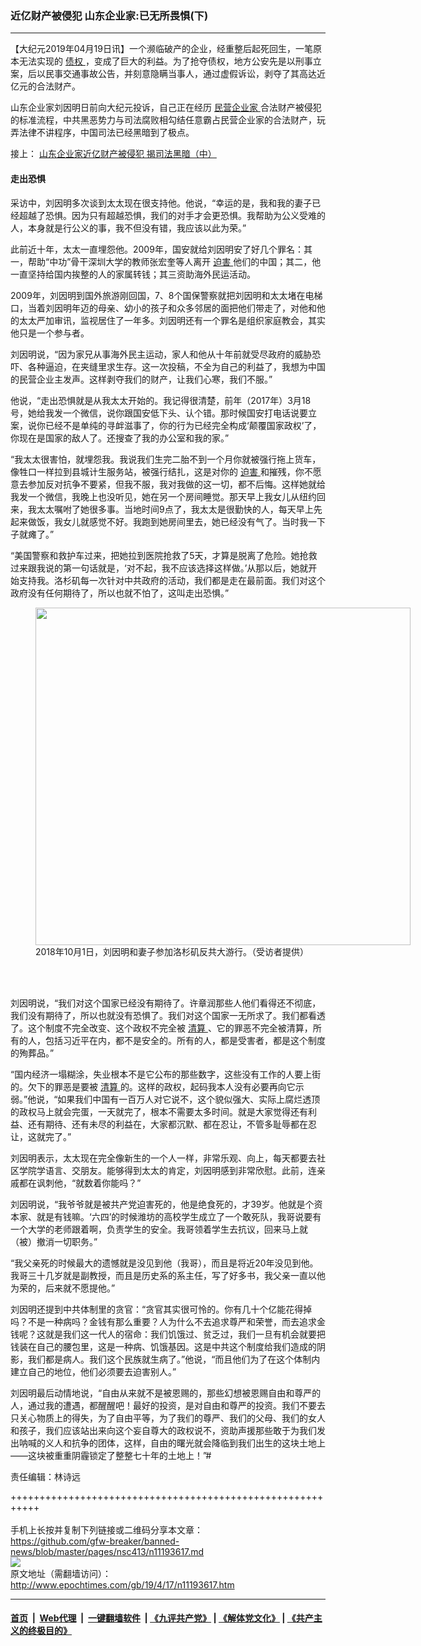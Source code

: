 ### 近亿财产被侵犯 山东企业家:已无所畏惧(下)
------------------------

<p>
 【大纪元2019年04月19日讯】一个濒临破产的企业，经重整后起死回生，一笔原本无法实现的
 <a href="http://www.epochtimes.com/gb/tag/%E5%80%BA%E6%9D%83.html">
  债权
 </a>
 ，变成了巨大的利益。为了抢夺债权，地方公安先是以刑事立案，后以民事交通事故公告，并刻意隐瞒当事人，通过虚假诉讼，剥夺了其高达近亿元的合法财产。
</p>
<p>
 山东企业家刘因明日前向大纪元投诉，自己正在经历
 <a href="http://www.epochtimes.com/gb/tag/%E6%B0%91%E8%90%A5%E4%BC%81%E4%B8%9A%E5%AE%B6.html">
  民营企业家
 </a>
 合法财产被侵犯的标准流程，中共黑恶势力与司法腐败相勾结任意霸占民营企业家的合法财产，玩弄法律不讲程序，中国司法已经黑暗到了极点。
</p>
<p>
 接上：
 <a href="http://www.epochtimes.com/gb/19/4/17/n11193610.htm">
  山东企业家近亿财产被侵犯 揭司法黑暗（中）
 </a>
</p>
<h4>
 走出恐惧
</h4>
<p>
 采访中，刘因明多次谈到太太现在很支持他。他说，“幸运的是，我和我的妻子已经超越了恐惧。因为只有超越恐惧，我们的对手才会更恐惧。我帮助为公义受难的人，本身就是行公义的事，我不但没有错，我应该以此为荣。”
</p>
<p>
 此前近十年，太太一直埋怨他。2009年，国安就给刘因明安了好几个罪名：其一，帮助“中功”骨干深圳大学的教师张宏奎等人离开
 <a href="http://www.epochtimes.com/gb/tag/%E8%BF%AB%E5%AE%B3.html">
  迫害
 </a>
 他们的中国；其二，他一直坚持给国内挨整的人的家属转钱；其三资助海外民运活动。
</p>
<p>
 2009年，刘因明到国外旅游刚回国，7、8个国保警察就把刘因明和太太堵在电梯口，当着刘因明年迈的母亲、幼小的孩子和众多邻居的面把他们带走了，对他和他的太太严加审讯，监视居住了一年多。刘因明还有一个罪名是组织家庭教会，其实他只是一个参与者。
</p>
<p>
 刘因明说，“因为家兄从事海外民主运动，家人和他从十年前就受尽政府的威胁恐吓、各种逼迫，在夹缝里求生存。这一次投稿，不全为自己的利益了，我想为中国的民营企业主发声。这样剥夺我们的财产，让我们心寒，我们不服。”
</p>
<p>
 他说，“走出恐惧就是从我太太开始的。我记得很清楚，前年（2017年）3月18号，她给我发一个微信，说你跟国安低下头、认个错。那时候国安打电话说要立案，说你已经不是单纯的寻衅滋事了，你的行为已经完全构成‘颠覆国家政权’了，你现在是国家的敌人了。还搜查了我的办公室和我的家。”
</p>
<p>
 “我太太很害怕，就埋怨我。我说我们生完二胎不到一个月你就被强行拖上货车，像牲口一样拉到县城计生服务站，被强行结扎，这是对你的
 <a href="http://www.epochtimes.com/gb/tag/%E8%BF%AB%E5%AE%B3.html">
  迫害
 </a>
 和摧残，你不愿意去参加反对抗争不要紧，但我不服，我对我做的这一切，都不后悔。这样她就给我发一个微信，我晚上也没听见，她在另一个房间睡觉。那天早上我女儿从纽约回来，我太太嘱咐了她很多事。当地时间9点了，我太太是很勤快的人，每天早上先起来做饭，我女儿就感觉不好。我跑到她房间里去，她已经没有气了。当时我一下子就瘫了。”
</p>
<p>
 “美国警察和救护车过来，把她拉到医院抢救了5天，才算是脱离了危险。她抢救过来跟我说的第一句话就是，‘对不起，我不应该选择这样做。’从那以后，她就开始支持我。洛杉矶每一次针对中共政府的活动，我们都是走在最前面。我们对这个政府没有任何期待了，所以也就不怕了，这叫走出恐惧。”
</p>
<figure class="wp-caption aligncenter" id="attachment_11199052" style="width: 600px">
 <a href="http://i.epochtimes.com/assets/uploads/2019/04/1555084948IMG_4429.jpg">
  <img alt="" class="size-large wp-image-11199052" height="540" src="http://i.epochtimes.com/assets/uploads/2019/04/1555084948IMG_4429-600x540.jpg" width="600"/>
 </a>
 <br/><figcaption class="wp-caption-text">
  2018年10月1日，刘因明和妻子参加洛杉矶反共大游行。（受访者提供）
 </figcaption><br/>
</figure><br/>
<p>
 刘因明说，“我们对这个国家已经没有期待了。许章润那些人他们看得还不彻底，我们没有期待了，所以也就没有恐惧了。我们对这个国家一无所求了。我们都看透了。这个制度不完全改变、这个政权不完全被
 <a href="http://www.epochtimes.com/gb/tag/%E6%B8%85%E7%AE%97.html">
  清算
 </a>
 、它的罪恶不完全被清算，所有的人，包括习近平在内，都不是安全的。所有的人，都是受害者，都是这个制度的殉葬品。”
</p>
<p>
 “国内经济一塌糊涂，失业根本不是它公布的那些数字，这些没有工作的人要上街的。欠下的罪恶是要被
 <a href="http://www.epochtimes.com/gb/tag/%E6%B8%85%E7%AE%97.html">
  清算
 </a>
 的。这样的政权，起码我本人没有必要再向它示弱。”他说，“如果我们中国有一百万人对它说不，这个貌似强大、实际上腐烂透顶的政权马上就会完蛋，一天就完了，根本不需要太多时间。就是大家觉得还有利益、还有期待、还有未尽的利益在，大家都沉默、都在忍让，不管多耻辱都在忍让，这就完了。”
</p>
<p>
 刘因明表示，太太现在完全像新生的一个人一样，非常乐观、向上，每天都要去社区学院学语言、交朋友。能够得到太太的肯定，刘因明感到非常欣慰。此前，连亲戚都在讽刺他，“就数着你能吗？”
</p>
<p>
 刘因明说，“我爷爷就是被共产党迫害死的，他是绝食死的，才39岁。他就是个资本家、就是有钱嘛。‘六四’的时候潍坊的高校学生成立了一个敢死队，我哥说要有一个大学的老师跟着啊，负责学生的安全。我哥领着学生去抗议，回来马上就（被）撤消一切职务。”
</p>
<p>
 “我父亲死的时候最大的遗憾就是没见到他（我哥），而且是将近20年没见到他。我哥三十几岁就是副教授，而且是历史系的系主任，写了好多书，我父亲一直以他为荣的，后来就不愿提他。”
</p>
<p>
 刘因明还提到中共体制里的贪官：“贪官其实很可怜的。你有几十个亿能花得掉吗？不是一种病吗？金钱有那么重要？人为什么不去追求尊严和荣誉，而去追求金钱呢？这就是我们这一代人的宿命：我们饥饿过、贫乏过，我们一旦有机会就要把钱装在自己的腰包里，这是一种病、饥饿基因。这是中共这个制度给我们造成的阴影，我们都是病人。我们这个民族就生病了。”他说，“而且他们为了在这个体制内建立自己的地位，他们必须要去迫害别人。”
</p>
<p>
 刘因明最后动情地说，“自由从来就不是被恩赐的，那些幻想被恩赐自由和尊严的人，通过我的遭遇，都醒醒吧！最好的投资，是对自由和尊严的投资。我们不要去只关心物质上的得失，为了自由平等，为了我们的尊严、我们的父母、我们的女人和孩子，我们应该站出来向这个妄自尊大的政权说不，资助声援那些敢于为我们发出呐喊的义人和抗争的团体，这样，自由的曙光就会降临到我们出生的这块土地上——这块被重重阴霾锁定了整整七十年的土地上！”#
</p>
<p>
 责任编辑：林诗远
</p>

+++++++++++++++++++++++++++++++++++++++++++++++++++++++++++<br/><br/>
手机上长按并复制下列链接或二维码分享本文章：<br/>
https://github.com/gfw-breaker/banned-news/blob/master/pages/nsc413/n11193617.md <br/>
<a href='https://github.com/gfw-breaker/banned-news/blob/master/pages/nsc413/n11193617.md'><img src='https://github.com/gfw-breaker/banned-news/blob/master/pages/nsc413/n11193617.md.png'/></a> <br/>
原文地址（需翻墙访问）：http://www.epochtimes.com/gb/19/4/17/n11193617.htm


------------------------
#### [首页](https://github.com/gfw-breaker/banned-news/blob/master/README.md) &nbsp;|&nbsp; [Web代理](https://github.com/labour-camp/helloworld) &nbsp;|&nbsp; [一键翻墙软件](https://github.com/gfw-breaker/nogfw/blob/master/README.md) &nbsp;| [《九评共产党》](https://github.com/gfw-breaker/9ping.md/blob/master/README.md#九评之一评共产党是什么) | [《解体党文化》](https://github.com/gfw-breaker/jtdwh.md/blob/master/README.md) | [《共产主义的终极目的》](https://github.com/gfw-breaker/gczydzjmd.md/blob/master/README.md)

